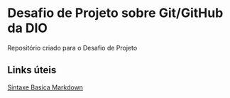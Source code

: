 # Desafio de Projeto sobre Git/GitHub da DIO
Repositório criado para o Desafio de Projeto

## Links úteis 
[Sintaxe Basica Markdown](https://www.markdownguide.org/basic-syntax/)
